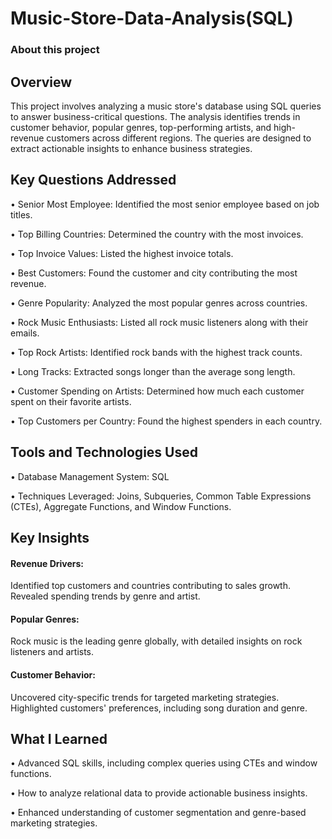 # Music-Store-Data-Analysis(SQL)

### About this project

 
## Overview
This project involves analyzing a music store's database using SQL queries to answer business-critical questions. The analysis identifies trends in customer behavior, popular genres, top-performing artists, and high-revenue customers across different regions. The queries are designed to extract actionable insights to enhance business strategies.

 

 
## Key Questions Addressed
• Senior Most Employee: Identified the most senior employee based on job titles.

• Top Billing Countries: Determined the country with the most invoices.

• Top Invoice Values: Listed the highest invoice totals.

• Best Customers: Found the customer and city contributing the most revenue.

• Genre Popularity: Analyzed the most popular genres across countries.

• Rock Music Enthusiasts: Listed all rock music listeners along with their emails.

• Top Rock Artists: Identified rock bands with the highest track counts.

• Long Tracks: Extracted songs longer than the average song length.

• Customer Spending on Artists: Determined how much each customer spent on their favorite artists.

• Top Customers per Country: Found the highest spenders in each country.
 

 
## Tools and Technologies Used
• Database Management System: SQL

• Techniques Leveraged: Joins, Subqueries, Common Table Expressions (CTEs), Aggregate Functions, and Window Functions.
 

 
## Key Insights
#### Revenue Drivers:

Identified top customers and countries contributing to sales growth.
Revealed spending trends by genre and artist.
#### Popular Genres:

Rock music is the leading genre globally, with detailed insights on rock listeners and artists.
#### Customer Behavior:

Uncovered city-specific trends for targeted marketing strategies.
Highlighted customers' preferences, including song duration and genre.
 

 
## What I Learned
• Advanced SQL skills, including complex queries using CTEs and window functions.

• How to analyze relational data to provide actionable business insights.

• Enhanced understanding of customer segmentation and genre-based marketing strategies.
 
